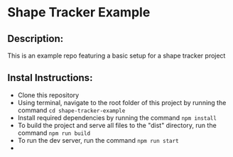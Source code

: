 # Shape Tracker Example

## Description:

This is an example repo featuring a basic setup for a shape tracker project

## Instal Instructions:

- Clone this repository
- Using terminal, navigate to the root folder of this project by running the command `cd shape-tracker-example`
- Install required dependencies by running the command `npm install`
- To build the project and serve all files to the "dist" directory, run the command `npm run build`
- To run the dev server, run the command `npm run start`
-

